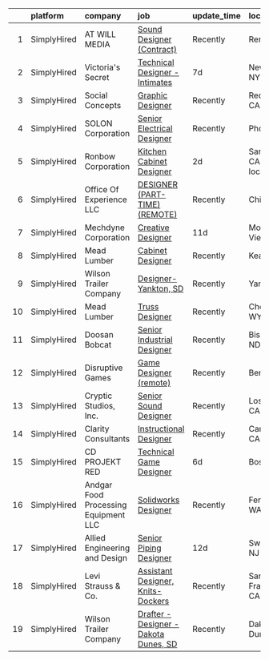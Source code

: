 

|    | platform    | company                              | job                                                                                                                                                        | update_time   | location                  |
|---:|:------------|:-------------------------------------|:-----------------------------------------------------------------------------------------------------------------------------------------------------------|:--------------|:--------------------------|
|  1 | SimplyHired | AT WILL MEDIA                        | [Sound Designer (Contract)](https://www.simplyhired.com/job/A8J3OHbNiyMLbVFnIUfy0ozJJiTZfcE14SmK3bIR7bWPApEHFt1A1g?q=technical+sound+designer)             | Recently      | Remote                    |
|  2 | SimplyHired | Victoria's Secret                    | [Technical Designer - Intimates](https://www.simplyhired.com/job/85Oe_BUmuTbWncx17llhQytjH9wnlS4HkzY7tL32rC7hibmEcg1vQA?q=technical+sound+designer)        | 7d            | New York, NY              |
|  3 | SimplyHired | Social Concepts                      | [Graphic Designer](https://www.simplyhired.com/job/LNQ5yI4rb6b5iw5wIHeI9XhhjvEt_JOR5X9-6Eo3QsyJ8o9ChptOmg?q=technical+sound+designer)                      | Recently      | Redwood, CA               |
|  4 | SimplyHired | SOLON Corporation                    | [Senior Electrical Designer](https://www.simplyhired.com/job/jRhuRKNNSGKMJ2xB4WjCBXeATWM5poouJK1u3UWero-FNsDmmiYF5w?q=technical+sound+designer)            | Recently      | Phoenix, AZ               |
|  5 | SimplyHired | Ronbow Corporation                   | [Kitchen Cabinet Designer](https://www.simplyhired.com/job/T9ML-pChJ8awFfvcijiQgC34L4HLF8iWDzLGsh5Lrh7jL1SAF7-J7A?q=technical+sound+designer)              | 2d            | San Jose, CA +4 locations |
|  6 | SimplyHired | Office Of Experience LLC             | [DESIGNER (PART-TIME) (REMOTE)](https://www.simplyhired.com/job/yUtNm7aP5k7lf3a27Q4KIbyvuM9A7WQE2tgKPjPrP4xRwKfFS33ECw?q=technical+sound+designer)         | Recently      | Chicago, IL               |
|  7 | SimplyHired | Mechdyne Corporation                 | [Creative Designer](https://www.simplyhired.com/job/UKxPuWfwLiuizxm25M1WGFoxGJKVhaG868a7x8S04vFu7tWJJgqj6A?q=technical+sound+designer)                     | 11d           | Mountain View, CA         |
|  8 | SimplyHired | Mead Lumber                          | [Cabinet Designer](https://www.simplyhired.com/job/JOweUw_l3pDPsqtIg-3gorBXWYvW_IStT4VkQXlyHLdhruJ2QjvyDg?q=technical+sound+designer)                      | Recently      | Kearney, NE               |
|  9 | SimplyHired | Wilson Trailer Company               | [Designer-Yankton, SD](https://www.simplyhired.com/job/TfuVfdM5xbHYE6pjwPim2wZq1SlRohes5TwjFeRduKiHW2uOx3-jcA?q=technical+sound+designer)                  | Recently      | Yankton, SD               |
| 10 | SimplyHired | Mead Lumber                          | [Truss Designer](https://www.simplyhired.com/job/ImSt3fSjKHeU-9aWkhBSm_4J563Qyonlye6SLpiB8_TCsZxNWMjupg?q=technical+sound+designer)                        | Recently      | Cheyenne, WY              |
| 11 | SimplyHired | Doosan Bobcat                        | [Senior Industrial Designer](https://www.simplyhired.com/job/t9gcUVNdYD9rFUci2nWQrqisloKpJ2SLm-MKmhdUTxyG4kpTA2nF5A?q=technical+sound+designer)            | Recently      | Bismarck, ND              |
| 12 | SimplyHired | Disruptive Games                     | [Game Designer (remote)](https://www.simplyhired.com/job/vytt5GMA1R1RrMNWATalKkRekAf5tHIK0Z9-YoH7I87k-ZDlqThfFg?q=technical+sound+designer)                | Recently      | Berkeley, CA              |
| 13 | SimplyHired | Cryptic Studios, Inc.                | [Senior Sound Designer](https://www.simplyhired.com/job/QHcUWe9vgtEgc8I_ls8Nj2XSB_OgREPx589ZqTl_k76Voep_cf3XeA?q=technical+sound+designer)                 | Recently      | Los Gatos, CA             |
| 14 | SimplyHired | Clarity Consultants                  | [Instructional Designer](https://www.simplyhired.com/job/397Ogn357AEW643Zob_f77J8mpev26zIQQsUyyNb_WGzLyFclpxEjw?q=technical+sound+designer)                | Recently      | Campbell, CA              |
| 15 | SimplyHired | CD PROJEKT RED                       | [Technical Game Designer](https://www.simplyhired.com/job/_yYj-Rgrf82OMLddLOeRCj51ugJZ4v6bL3wCKxpswK0xI-mt53UFPA?q=technical+sound+designer)               | 6d            | Boston, MA                |
| 16 | SimplyHired | Andgar Food Processing Equipment LLC | [Solidworks Designer](https://www.simplyhired.com/job/lQsukGIVb75OqhACo9cLOBKHGRauaV1cFHRAQEeaoL316FVKTBS7Yw?q=technical+sound+designer)                   | Recently      | Ferndale, WA              |
| 17 | SimplyHired | Allied Engineering and Design        | [Senior Piping Designer](https://www.simplyhired.com/job/BwPfn_m3PrahXDz1j59mmErtMJjXOmqNEyreJgXRxW85wbeJfQZIAg?q=technical+sound+designer)                | 12d           | Swedesboro, NJ            |
| 18 | SimplyHired | Levi Strauss & Co.                   | [Assistant Designer, Knits- Dockers](https://www.simplyhired.com/job/ZkYqGApha3yF0GQgxGJsASMKeDwXBYT2QNRxGQpNLGv1TBAN0uPDIw?q=technical+sound+designer)    | Recently      | San Francisco, CA         |
| 19 | SimplyHired | Wilson Trailer Company               | [Drafter - Designer - Dakota Dunes, SD](https://www.simplyhired.com/job/K4WH4TQfbJ6oLfwjpSCKagRkXF_mRibCTV1NfYF3svAeEf7s6uvZBw?q=technical+sound+designer) | Recently      | Dakota Dunes, SD          |